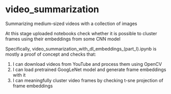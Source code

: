 # video_summarization
Summarizing medium-sized videos with a collection of images

At this stage uploaded notebooks check whether it is possible to cluster frames using their embeddings from some CNN model

Specifically, video_summarization_with_dl_embeddings_(part_I).ipynb is mostly a proof of concept and checks that: 
1) I can download videos from YouTube and process them using OpenCV
2) I can load pretrained GoogLeNet model and generate frame embeddings with it
3) I can meaningfully cluster video frames by checking t-sne projection of frame embeddings

